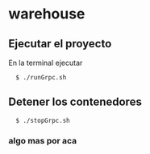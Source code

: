 # warehouse
  
    
## Ejecutar el proyecto

En la terminal ejecutar

      $ ./runGrpc.sh
      
      
## Detener los contenedores


      $ ./stopGrpc.sh


### algo mas por aca